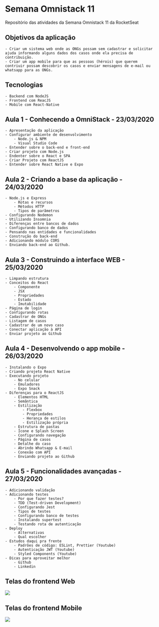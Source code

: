 # Semana Omnistack 11
Repositório das atividades da Semana Omnistack 11 da RocketSeat


## Objetivos da aplicação
    - Criar um sistema web onde as ONGs possam sem cadastrar e solicitar ajuda informando alguns dados dos casos onde ela precisa de contribuição.
    - Criar um app mobile para que as pessoas (hérois) que querem contriuir possam descobrir os casos e enviar mensagens de e-mail ou whatsapp para as ONGs.
    
## Tecnologias
    - Backend com NodeJS
    - Frontend com ReacJS
    - Mobile com React-Native
    
## Aula 1 - Conhecendo a OmniStack - 23/03/2020
    - Apresentação da aplicação
    - Configurar ambiente de desenvolvimento
        - Node.js & NPM
        - Visual Studio Code
    - Entender sobre o back-end e front-end
    - Criar projeto com Node.js
    - Endenter sobre o React e SPA
    - Criar Projeto com ReactJS
    - Entender sobre React Native e Expo

## Aula 2 - Criando a base da aplicação - 24/03/2020
    - Node.js e Express
        - Rotas e recursos
        - Métodos HTTP
        - Tipos de parâmetros
    - Configurando Nodemon
    - Utilizando Insomnia
    - Diferenças entre bancos de dados
    - Configurando banco de dados
    - Pensando nas entidades e funcionalidades
    - Construção do back-end
    - Adicionando módulo CORS
    - Enviando back-end ao Github.
    
## Aula 3 - Construindo a interface WEB - 25/03/2020
    - Limpando estrutura
    - Conceitos do React
        - Componente
        - JSX
        - Propriedades
        - Estado
        - Imutabilidade
    - Página de login
    - Configurando rotas
    - Cadastrar de ONGs
    - Listagem de casos
    - Cadastrar de um novo caso
    - Conectar aplicação à API
    - Enviar projeto ao Github

## Aula 4 - Desenvolvendo o app mobile - 26/03/2020
    - Instalando o Expo
    - Criando projeto React Native
    - Executando projeto
        - No celular
        - Emuladores
        - Expo Snack
    - Diferenças para o ReactJS
        - Elementos HTML
        - Semântica
        - Estilização
            - Flexbox
            - Propriedades
            - Herança de estilos
            - Estilização própria
        - Estrutura de pastas
        - Ícone e Splash Screen
        - Configurando navegação
        - Página de casos
        - Detalhe do caso
        - Abrindo Whatsapp & E-mail
        - Conexão com API
        - Enviando projeto ao Github

## Aula 5 - Funcionalidades avançadas - 27/03/2020
    - Adicionando validação
    - Adicionando testes
        - Por que fazer testes?
        - TDD (Test-driven Development)
        - Configurando Jest
        - Tipos de testes
        - Configurando banco de testes
        - Instalando supertest
        - Testando rota de autenticação
    - Deploy
        - Alternativas
        - Qual escolher
    - Estudos daqui pra frente
        - Padrões de código: ESLint, Prettier (Youtube)
        - Autenticação JWT (Youtube)
        - Styled Components (Youtube)
    - Dicas para aproveitar melhor
        - Github
        - Linkedin

## Telas do frontend Web
![](frontend/src/assets/screens.gif)

## Telas do frontend Mobile
![](mobile/src/assets/telasmobile.png)
